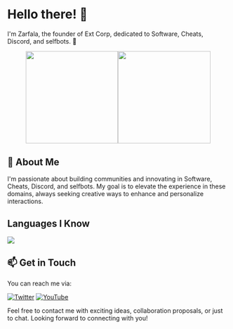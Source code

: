 # Hello there! 👋

I'm Zarfala, the founder of Ext Corp, dedicated to Software, Cheats, Discord, and selfbots. 🌌
<!--
![GitHub Stats](https://github-readme-stats.vercel.app/api?username=zarfalaxd&show_icons=true&theme=chartreuse-dark)
![Top Langs](https://github-readme-stats.vercel.app/api/top-langs/?username=zarfalaxd&layout=donut&theme=chartreuse-dark)
-->
<div style="display:flex; justify-content:center;">
  <img height="210.5" src="https://github-readme-stats.vercel.app/api?username=zarfalaxd&theme=chartreuse-dark" />
  <img height="210.5" src="https://github-readme-stats.vercel.app/api/top-langs?username=zarfalaxd&layout=compact&langs_count=8&card_width=320&theme=chartreuse-dark" />
</div>



## 🚀 About Me

I'm passionate about building communities and innovating in Software, Cheats, Discord, and selfbots. My goal is to elevate the experience in these domains, always seeking creative ways to enhance and personalize interactions.

<!--
## 🌐 Other Platforms

[![Replit Logo](https://img.shields.io/badge/Replit-DD1200?style=for-the-badge&logo=Replit&logoColor=white)](https://replit.com/@zarfaladev)

Join our Discord community, and let's explore endless possibilities together! -->

## Languages I Know

<p align="left"> <a href="https://github.com/zarfalaxd"><img src="https://skillicons.dev/icons?i=vscode,replit,github,mongodb,py,css,html,js,php,cpp,cs,express,bots,nodejs,cloudflare"> </a> </p>

## 📫 Get in Touch

You can reach me via:

[![Twitter](https://img.shields.io/badge/Twitter-%231DA1F2.svg?logo=Twitter&logoColor=white&style=for-the-badge)](https://twitter.com/zarfala) 
[![YouTube](https://img.shields.io/badge/YouTube-%23FF0000.svg?logo=YouTube&logoColor=white&style=for-the-badge)](https://youtube.com/@zarfala) 
<!-- [![TikTok](https://img.shields.io/badge/TikTok-%23000000.svg?logo=TikTok&logoColor=white&style=for-the-badge)](https://www.tiktok.com/@zarfaladev) -->

Feel free to contact me with exciting ideas, collaboration proposals, or just to chat. Looking forward to connecting with you!

<!---
[zarfalaxd/zarfalaxd] is a special repository as its `README.md` (this file) appears on your GitHub profile. Feel free to explore my projects and contributions! 😃
